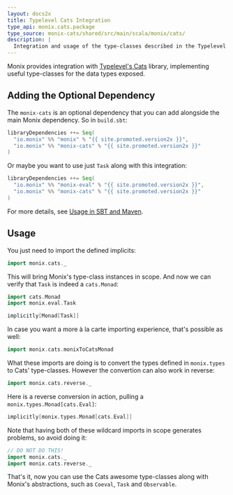 ```yaml
---
layout: docs2x
title: Typelevel Cats Integration
type_api: monix.cats.package
type_source: monix-cats/shared/src/main/scala/monix/cats/
description: |
  Integration and usage of the type-classes described in the Typelevel Cats library.
---
```


Monix provides integration
with [Typelevel's Cats](http://typelevel.org/cats/) library,
implementing useful type-classes for the data types exposed.

## Adding the Optional Dependency

The `monix-cats` is an optional dependency that you can add alongside
the main Monix dependency. So in `build.sbt`:

```scala
libraryDependencies ++= Seq(
  "io.monix" %% "monix" % "{{ site.promoted.version2x }}",
  "io.monix" %% "monix-cats" % "{{ site.promoted.version2x }}"
)
```

Or maybe you want to use just `Task` along with this integration:

```scala
libraryDependencies ++= Seq(
  "io.monix" %% "monix-eval" % "{{ site.promoted.version2x }}",
  "io.monix" %% "monix-cats" % "{{ site.promoted.version2x }}"
)
```

For more details, see
[Usage in SBT and Maven](./usage.md#sub-project-monix-cats-optional).

## Usage

You just need to import the defined implicits:

```scala mdoc:silent
import monix.cats._
```

This will bring Monix's type-class instances in scope.
And now we can verify that `Task` is indeed a `cats.Monad`:

```scala mdoc
import cats.Monad
import monix.eval.Task

implicitly[Monad[Task]]
```

In case you want a more à la carte importing experience, that's
possible as well:

```scala mdoc:silent
import monix.cats.monixToCatsMonad
```

What these imports are doing is to convert the types defined 
in `monix.types` to Cats' type-classes. However the convertion
can also work in reverse:

```scala mdoc:reset:silent
import monix.cats.reverse._
```

Here is a reverse conversion in action, pulling a
`monix.types.Monad[cats.Eval]`:

```scala mdoc
implicitly[monix.types.Monad[cats.Eval]]
```

Note that having both of these wildcard imports in scope generates
problems, so avoid doing it:

```scala
// DO NOT DO THIS!
import monix.cats._
import monix.cats.reverse._
```

That's it, now you can use the Cats awesome type-classes along
with Monix's abstractions, such as `Coeval`, `Task` and `Observable`.